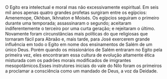 ﻿O Egito era intelectual e moral mas não excessivamente espiritual. Em seis mil anos apenas quatro grandes profetas surgiram entre os egípcios: Amenemope, Okhban, Ikhnaton e Moisés. Os egípcios seguiram o primeiro durante uma temporada; assassinaram o segundo; aceitaram indiferentemente o terceiro por uma curta geração; e rejeitaram o último. Novamente foram circunstâncias mais políticas do que religiosas que tornaram fácil para Abraão e, mais tarde, para José exercerem grande influência em todo o Egito em nome dos ensinamentos de Salém de um único Deus. Porém quando os missionários de Salém entraram no Egito pela primeira vez, eles encontraram essa cultura de evolução altamente ética misturada com os padrões morais modificados de imigrantes mesopotâmicos.Esses instrutores iniciais do vale do Nilo foram os primeiros a proclamar a consciência como um mandado de Deus, a voz da Deidade.